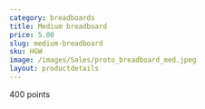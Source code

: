 ```yaml
---
category: breadboards
title: Medium breadboard
price: 5.00
slug: medium-breadboard
sku: HGW
image: /images/Sales/proto_breadboard_med.jpeg
layout: productdetails
---
```

400 points
